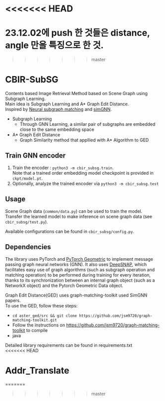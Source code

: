 <<<<<<< HEAD
=======
# 23.12.02에 push 한 것들은 distance, angle 만을 특징으로 한 것.





>>>>>>> master
# CBIR-SubSG
Contents based Image Retrieval Method based on Scene Graph using Subgraph Learning.   
Main idea is Subgraph Learning and A* Graph Edit Distance.   
Inspired by [Neural subgraph matching](http://snap.stanford.edu/subgraph-matching/) and [simGNN](https://arxiv.org/abs/1808.05689).   
- Subgraph Learning
  - Through GNN Learning, a similar pair of subgraphs are embedded close to the same embedding space
- A* Graph Edit Distance
  - Graph Similarity method that appllied with A* Algorithm to GED

## Train GNN encoder
1. Train the encoder : `python3 -m cbir_subsg.train`.    
Note that a trained order embedding model checkpoint is provided in `ckpt/model.pt`.
2. Optionally, analyze the trained encoder via `python3 -m cbir_subsg.test`

## Usage
Scene Graph data (`common/data.py`) can be used to train the model.   
Transfer the learned model to make inference on scene graph data (see `cbir_subsg/test.py`).

Available configurations can be found in `cbir_subsg/config.py`.

## Dependencies
The library uses PyTorch and [PyTorch Geometric](https://github.com/rusty1s/pytorch_geometric) to implement message passing graph neural networks (GNN). 
It also uses [DeepSNAP](https://github.com/snap-stanford/deepsnap), which facilitates easy use
of graph algorithms (such as subgraph operation and matching operation) to be performed during training for every iteration, 
thanks to its synchronization between an internal graph object (such as a NetworkX object) and the Pytorch Geometric Data object.

Graph Edit Distance(GED) uses graph-matching-toolkit used SimGNN papers.  
To use the GED, follow these steps:  
- `cd aster_ged/src && git clone https://github.com/jsm9720/graph-matching-toolkit.git`  
- Follow the instructions on https://github.com/jsm9720/graph-matching-toolkit to compile  
- java

Detailed library requirements can be found in requirements.txt   
<<<<<<< HEAD
# Addr_Translate
=======
>>>>>>> master
